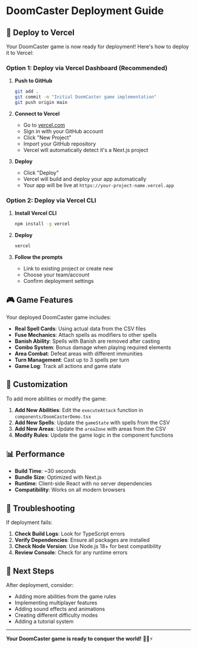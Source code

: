 # DoomCaster Deployment Guide

## 🚀 Deploy to Vercel

Your DoomCaster game is now ready for deployment! Here's how to deploy it to Vercel:

### Option 1: Deploy via Vercel Dashboard (Recommended)

1. **Push to GitHub**
   ```bash
   git add .
   git commit -m "Initial DoomCaster game implementation"
   git push origin main
   ```

2. **Connect to Vercel**
   - Go to [vercel.com](https://vercel.com)
   - Sign in with your GitHub account
   - Click "New Project"
   - Import your GitHub repository
   - Vercel will automatically detect it's a Next.js project

3. **Deploy**
   - Click "Deploy"
   - Vercel will build and deploy your app automatically
   - Your app will be live at `https://your-project-name.vercel.app`

### Option 2: Deploy via Vercel CLI

1. **Install Vercel CLI**
   ```bash
   npm install -g vercel
   ```

2. **Deploy**
   ```bash
   vercel
   ```

3. **Follow the prompts**
   - Link to existing project or create new
   - Choose your team/account
   - Confirm deployment settings

## 🎮 Game Features

Your deployed DoomCaster game includes:

- **Real Spell Cards**: Using actual data from the CSV files
- **Fuse Mechanics**: Attach spells as modifiers to other spells
- **Banish Ability**: Spells with Banish are removed after casting
- **Combo System**: Bonus damage when playing required elements
- **Area Combat**: Defeat areas with different immunities
- **Turn Management**: Cast up to 3 spells per turn
- **Game Log**: Track all actions and game state

## 🔧 Customization

To add more abilities or modify the game:

1. **Add New Abilities**: Edit the `executeAttack` function in `components/DoomCasterDemo.tsx`
2. **Add New Spells**: Update the `gameState` with spells from the CSV
3. **Add New Areas**: Update the `areaZone` with areas from the CSV
4. **Modify Rules**: Update the game logic in the component functions

## 📊 Performance

- **Build Time**: ~30 seconds
- **Bundle Size**: Optimized with Next.js
- **Runtime**: Client-side React with no server dependencies
- **Compatibility**: Works on all modern browsers

## 🐛 Troubleshooting

If deployment fails:

1. **Check Build Logs**: Look for TypeScript errors
2. **Verify Dependencies**: Ensure all packages are installed
3. **Check Node Version**: Use Node.js 18+ for best compatibility
4. **Review Console**: Check for any runtime errors

## 🎯 Next Steps

After deployment, consider:

- Adding more abilities from the game rules
- Implementing multiplayer features
- Adding sound effects and animations
- Creating different difficulty modes
- Adding a tutorial system

---

**Your DoomCaster game is ready to conquer the world!** 🧙‍♂️⚡ 
